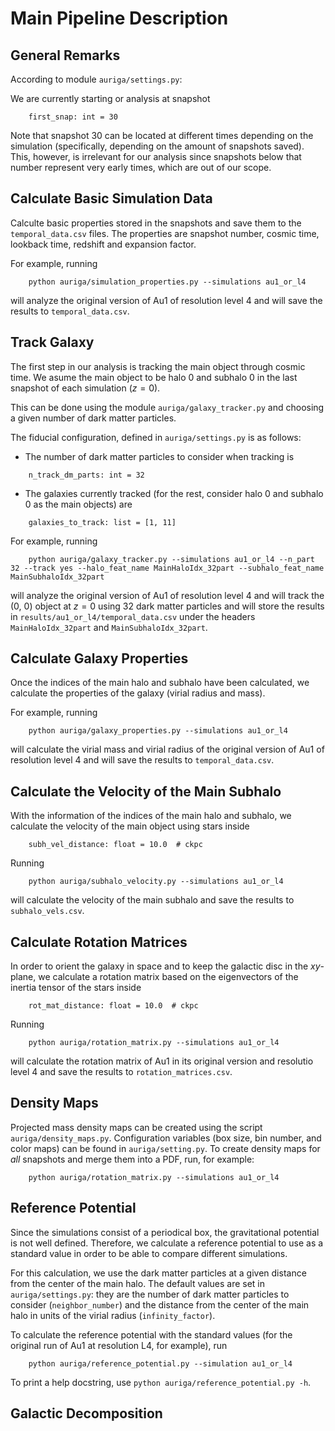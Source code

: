 # Main Pipeline Description

## General Remarks

According to module `auriga/settings.py`:

We are currently starting or analysis at snapshot
```[python]
    first_snap: int = 30
```
Note that snapshot 30 can be located at different times depending on the simulation (specifically, depending on the amount of snapshots saved). This, however, is irrelevant for our analysis since snapshots below that number represent very early times, which are out of our scope.

## Calculate Basic Simulation Data

Calculte basic properties stored in the snapshots and save them to the `temporal_data.csv` files. The properties are snapshot number, cosmic time, lookback time, redshift and expansion factor.

For example, running
```[python]
    python auriga/simulation_properties.py --simulations au1_or_l4
```
will analyze the original version of Au1 of resolution level 4 and will save the results to `temporal_data.csv`.

## Track Galaxy

The first step in our analysis is tracking the main object through cosmic time.
We asume the main object to be halo 0 and subhalo 0 in the last snapshot of each simulation ($z=0$).

This can be done using the module `auriga/galaxy_tracker.py` and choosing a given number of dark matter particles.

The fiducial configuration, defined in `auriga/settings.py` is as follows:
- The number of dark matter particles to consider when tracking is
```[python]
    n_track_dm_parts: int = 32
```
- The galaxies currently tracked (for the rest, consider halo 0 and subhalo 0 as the main objects) are
```[python]
    galaxies_to_track: list = [1, 11]
```

For example, running
```[python]
    python auriga/galaxy_tracker.py --simulations au1_or_l4 --n_part 32 --track yes --halo_feat_name MainHaloIdx_32part --subhalo_feat_name MainSubhaloIdx_32part
```
will analyze the original version of Au1 of resolution level 4 and will track the (0, 0) object at $z=0$ using 32 dark matter particles and will store the results in `results/au1_or_l4/temporal_data.csv` under the headers `MainHaloIdx_32part` and `MainSubhaloIdx_32part`.

## Calculate Galaxy Properties

Once the indices of the main halo and subhalo have been calculated, we calculate the properties of the galaxy (virial radius and mass).

For example, running
```[python]
    python auriga/galaxy_properties.py --simulations au1_or_l4
```
will calculate the virial mass and virial radius of the original version of Au1 of resolution level 4 and will save the results to `temporal_data.csv`.


## Calculate the Velocity of the Main Subhalo

With the information of the indices of the main halo and subhalo, we calculate the velocity of the main object using stars inside
```[python]
    subh_vel_distance: float = 10.0  # ckpc
```

Running
```[python]
    python auriga/subhalo_velocity.py --simulations au1_or_l4
```
will calculate the velocity of the main subhalo and save the results to `subhalo_vels.csv`.

## Calculate Rotation Matrices

In order to orient the galaxy in space and to keep the galactic disc in the $xy$-plane, we calculate a rotation matrix based on the eigenvectors of the inertia tensor of the stars inside
```[python]
    rot_mat_distance: float = 10.0  # ckpc
```

Running
```[python]
    python auriga/rotation_matrix.py --simulations au1_or_l4
```
will calculate the rotation matrix of Au1 in its original version and resolutio level 4 and save the results to `rotation_matrices.csv`.

## Density Maps

Projected mass density maps can be created using the script `auriga/density_maps.py`. Configuration variables (box size, bin number, and color maps) can be found in `auriga/setting.py`. To create density maps for *all* snapshots and merge them into a PDF, run, for example:
```[python]
    python auriga/rotation_matrix.py --simulations au1_or_l4
```

## Reference Potential

Since the simulations consist of a periodical box, the gravitational potential is not well defined. Therefore, we calculate a reference potential to use as a standard value in order to be able to compare different simulations.

For this calculation, we use the dark matter particles at a given distance from the center of the main halo. The default values are set in `auriga/settings.py`: they are the number of dark matter particles to consider (`neighbor_number`) and the distance from the center of the main halo in units of the virial radius (`infinity_factor`).

To calculate the reference potential with the standard values (for the original run of Au1 at resolution L4, for example), run
```[python]
    python auriga/reference_potential.py --simulation au1_or_l4
```
To print a help docstring, use `python auriga/reference_potential.py -h`.

## Galactic Decomposition

## 
